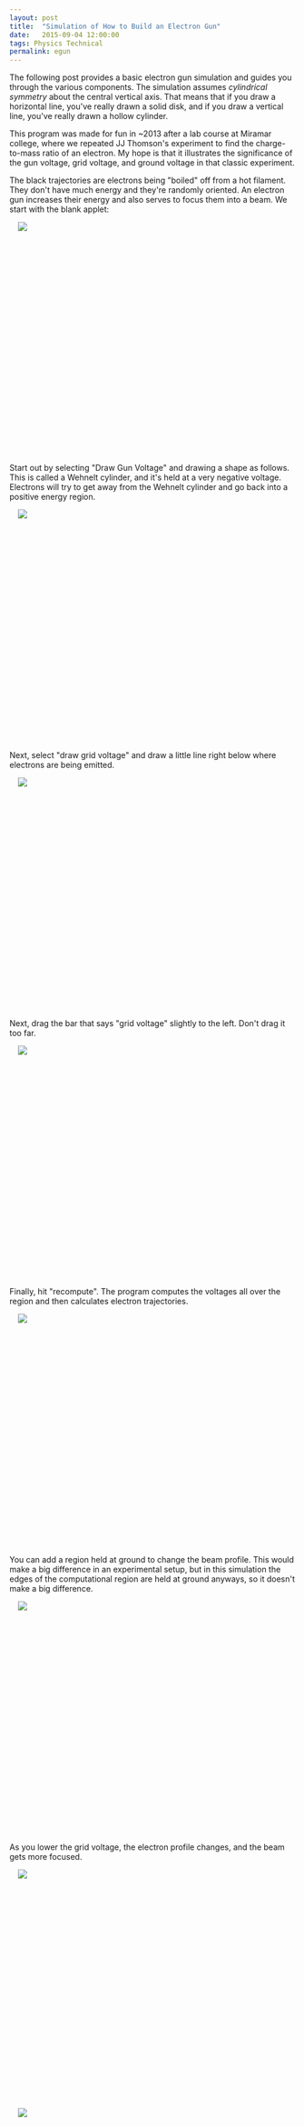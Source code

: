 ```yaml
---
layout: post
title:  "Simulation of How to Build an Electron Gun"
date:   2015-09-04 12:00:00
tags: Physics Technical 
permalink: egun
---
```


The following post provides a basic electron gun simulation and
guides you through the various components. 
The simulation assumes 
*cylindrical symmetry* about the central vertical axis. That means that
if you draw a horizontal line, you've really drawn a solid disk, and if
you draw a vertical line, you've really drawn a hollow cylinder.

This program was made for fun in ~2013 after a lab course at Miramar college,
where we repeated JJ Thomson's experiment to find the charge-to-mass ratio of an electron.
My hope is that it illustrates the significance of the gun voltage, grid voltage, and ground voltage
in that classic experiment.

 <script src="{{ site.baseurl }}/src/numeric-1.2.6.min.js"></script>
 <script src="{{ site.baseurl }}/src/processing-1.3.6.min.js"></script> 

 <script src="{{ site.baseurl }}/src/eguncomputation.js"></script> 
 <canvas id="mycanvas" style="width:400px; height:400px; margin-left:auto;margin-right:auto;"></canvas>
 <script src="{{ site.baseurl }}/src/egun.js"></script> 
 <script type="application/javascript">
  
var canvas = document.getElementById("mycanvas");
var processingInstance = new Processing(canvas, sketchProc);
 </script>

<p>The black trajectories are electrons being 
"boiled" off from a hot filament. They don't have
much energy and they're randomly oriented. An
electron gun increases their energy and also serves
to focus them into a beam. We start with the blank applet:</p>


<div class="imageholder" style="margin-left:auto;margin-right:auto;margin-bottom:10px;width:475px; height:410px;background: url({{site.baseurl}}/img/egun1.png) no-repeat;"><img src="{{site.baseurl}}/img/egun1.png"></div>
<p>Start out by selecting "Draw Gun Voltage" and
drawing a shape as follows. This is called a 
Wehnelt cylinder, and it's held at a very negative
voltage. Electrons will try to get away from the 
Wehnelt cylinder and go back into a positive energy region.</p>
<div class="imageholder" style="margin-bottom:10px;margin-left:auto;margin-right:auto;width:475px; height:410px;background: url({{site.baseurl}}/img/egun2.png) no-repeat;"><img src="{{site.baseurl}}/img/egun2.png"></div>

<p>Next, select "draw grid voltage" and draw a little line right
below where electrons are being emitted.</p>
<div class="imageholder" style="margin-bottom:10px;margin-left:auto;margin-right:auto;width:475px; height:410px;background: url({{site.baseurl}}/img/egun3.png) no-repeat;"><img src="{{site.baseurl}}/img/egun3.png"></div>
<p>Next, drag the bar that says "grid voltage" slightly to the left. 
Don't drag it too far.</p>
<div class="imageholder" style="margin-bottom:10px;margin-left:auto;margin-right:auto;width:475px; height:410px;background: url({{site.baseurl}}/img/egun4.png) no-repeat;"><img src="{{site.baseurl}}/img/egun4.png"></div>
<p>Finally, hit "recompute". The program 
computes the voltages all over the region
and then calculates electron trajectories. </p>
<div class="imageholder" style="margin-bottom:10px;margin-left:auto;margin-right:auto;width:475px; height:410px;background: url({{site.baseurl}}/img/egun5.png) no-repeat;"><img src="{{site.baseurl}}/img/egun5.png"></div>
<p>You can add a region held at ground to change the beam profile. 
This would make a big difference in an experimental setup, but 
in this simulation the edges of the computational region
are held at ground anyways, so it doesn't make a big difference.</p>
<div class="imageholder" style="margin-bottom:10px;margin-left:auto;margin-right:auto;width:475px; height:410px;background: url({{site.baseurl}}/img/egun6.png) no-repeat;"><img src="{{site.baseurl}}/img/egun6.png"></div>
<p>As you lower the grid voltage, the electron profile changes, and
the beam gets more focused.</p>
<div class="imageholder" style="margin-bottom:10px;margin-left:auto;margin-right:auto;width:475px; height:410px;background: url({{site.baseurl}}/img/egun7.png) no-repeat;"><img src="{{site.baseurl}}/img/egun7.png"></div>
<div class="imageholder" style="margin-bottom:10px;margin-left:auto;margin-right:auto;width:475px; height:410px;background: url({{site.baseurl}}/img/egun8.png) no-repeat;"><img src="{{site.baseurl}}/img/egun8.png"></div>
<p>The electrons constantly try to get in a region of more-positive (less blue) 
potential. Once the grid voltage gets too positive, the edges of the 
Wehnelt cylinder push the electrons away to a greater degree than they can overcome. 
The electron gun has reached its cutoff voltage.</p>
<div class="imageholder" style="margin-bottom:10px;margin-left:auto;margin-right:auto;width:475px; height:410px;background: url({{site.baseurl}}/img/egun9.png) no-repeat;"><img src="{{site.baseurl}}/img/egun9.png"></div>
<br><br><br>









